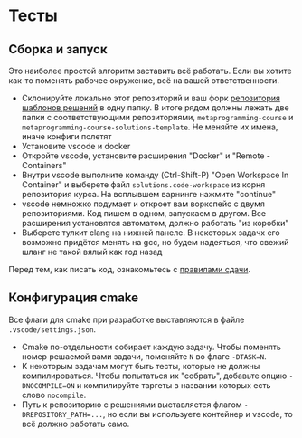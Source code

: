Тесты
======

## Сборка и запуск

Это наиболее простой алгоритм заставить всё работать. Если вы хотите как-то поменять рабочее окружение, всё на вашей ответственности.

* Склонируйте локально этот репозиторий и ваш форк [репозитория шаблонов решений](https://github.com/Mrkol/metaprogramming-course-solutions-template) в одну папку. В итоге рядом должны лежать две папки с соответствующими репозиториями, `metaprogramming-course` и `metaprogramming-course-solutions-template`. Не меняйте их имена, иначе конфиги полетят
* Установите vscode и docker
* Откройте vscode, установите расширения "Docker" и "Remote - Containers"
* Внутри vscode выполните команду (Ctrl-Shift-P) "Open Workspace In Container" и выберете файл `solutions.code-workspace` из корня репозитория курса. На всплывшем варнинге нажмите "continue"
* vscode немножко подумает и откроет вам воркспейс с двумя репозиториями. Код пишем в одном, запускаем в другом. Все расширения установятся автоматом, должно работать "из коробки"
* Выберете тулкит clang на нижней панеле. В некоторых задачх его возможно придётся менять на gcc, но будем надеяться, что свежий шланг не такой вялый как год назад

Перед тем, как писать код, ознакомьтесь с [правилами сдачи](https://github.com/Mrkol/metaprogramming-course/blob/master/tasks/README.md).

## Конфигурация cmake

Все флаги для cmake при разработке выставляются в файле `.vscode/settings.json`.

* Cmake по-отдельности собирает каждую задачу. Чтобы поменять номер решаемой вами задачи, поменяйте `N` во флаге `-DTASK=N`.
* К некоторым задачам могут быть тесты, которые не должны компилироваться. Чтобы попытаться их "собрать", добавьте опцию `-DNOCOMPILE=ON` и компилируйте таргеты в названии которых есть слово `nocompile`.
* Путь к репозиторию с решениями выставляется флагом `-DREPOSITORY_PATH=...`, но если вы используете контейнер и vscode, то всё должно работать само.
